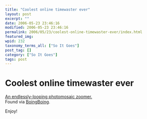 ```yaml
---
title: "Coolest online timewaster ever"
layout: post
excerpt: ""
date: 2006-05-23 23:46:16
modified: 2006-05-23 23:46:16
permalink: 2006/05/23/coolest-online-timewaster-ever/index.html
featured_img: 
wpid: 232
taxonomy_terms_all: ["So It Goes"]
post_tag: []
category: ["So It Goes"]
tags: post
---
```


# Coolest online timewaster ever

[An endlessly-looping photomosaic zoomer.](http://interact10ways.com/usa/information_interactive.htm)  
Found via [BoingBoing](http://www.boingboing.net/).

Enjoy!